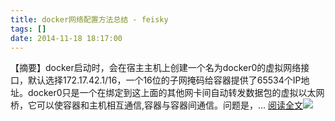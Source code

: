 ```yaml
---
title: docker网络配置方法总结 - feisky
tags: []
date: 2014-11-18 18:17:00
---
```


【摘要】docker启动时，会在宿主主机上创建一个名为docker0的虚拟网络接口，默认选择172.17.42.1/16，一个16位的子网掩码给容器提供了65534个IP地址。docker0只是一个在绑定到这上面的其他网卡间自动转发数据包的虚拟以太网桥，它可以使容器和主机相互通信,容器与容器间通信。问题是，... [阅读全文](http://www.cnblogs.com/feisky/p/4105497.html)![](http://counter.cnblogs.com/blog/rss/4105497)
